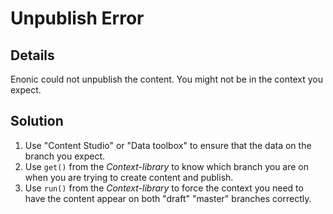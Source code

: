 # Unpublish Error

## Details

Enonic could not unpublish the content. You might not be in the context you expect.

## Solution

 1. Use "Content Studio" or "Data toolbox" to ensure that the data on the branch you expect.
 2. Use `get()` from the *Context-library* to know which branch you are on when you are trying to create content and
    publish.
 3. Use `run()` from the *Context-library* to force the context you need to have the content appear on both "draft"
    "master" branches correctly.

